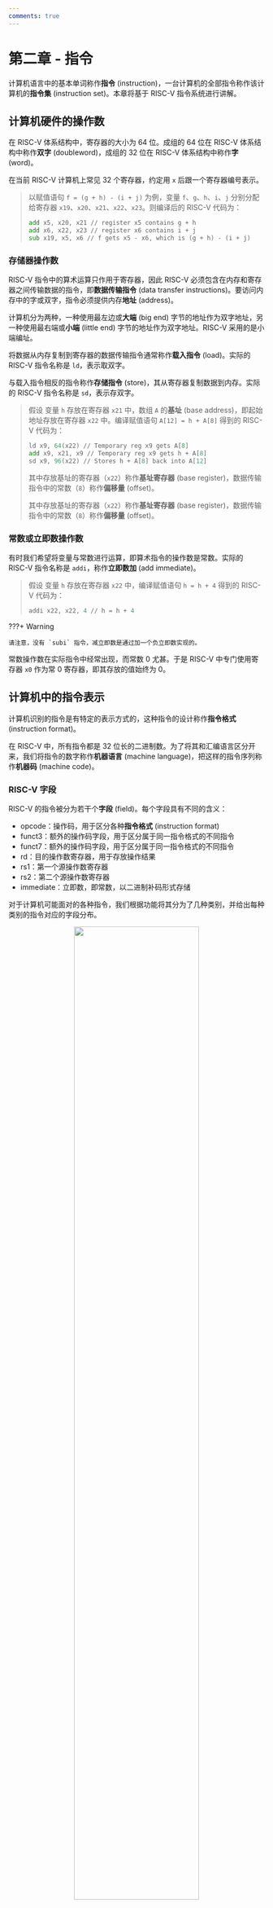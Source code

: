 ```yaml
---
comments: true
---
```


# 第二章 - 指令

计算机语言中的基本单词称作**指令** (instruction)，一台计算机的全部指令称作该计算机的**指令集** (instruction set)。本章将基于 RISC-V 指令系统进行讲解。

## 计算机硬件的操作数

在 RISC-V 体系结构中，寄存器的大小为 64 位。成组的 64 位在 RISC-V 体系结构中称作**双字** (doubleword)，成组的 32 位在 RISC-V 体系结构中称作**字** (word)。

在当前 RISC-V 计算机上常见 32 个寄存器，约定用 `x` 后跟一个寄存器编号表示。

> 以赋值语句 `f = (g + h) - (i + j)` 为例，变量 `f`、`g`、`h`、`i`、`j` 分别分配给寄存器 `x19`、`x20`、`x21`、`x22`、`x23`。则编译后的 RISC-V 代码为：
>
> ```asm
> add x5, x20, x21 // register x5 contains g + h
> add x6, x22, x23 // register x6 contains i + j
> sub x19, x5, x6 // f gets x5 - x6, which is (g + h) - (i + j)
> ```

### 存储器操作数

RISC-V 指令中的算术运算只作用于寄存器，因此 RISC-V 必须包含在内存和寄存器之间传输数据的指令，即**数据传输指令** (data transfer instructions)。要访问内存中的字或双字，指令必须提供内存**地址** (address)。

计算机分为两种，一种使用最左边或**大端** (big end) 字节的地址作为双字地址，另一种使用最右端或**小端** (little end) 字节的地址作为双字地址。RISC-V 采用的是小端编址。

将数据从内存复制到寄存器的数据传输指令通常称作**载入指令** (load)。实际的 RISC-V 指令名称是 `ld`，表示取双字。

与载入指令相反的指令称作**存储指令** (store)，其从寄存器复制数据到内存。实际的 RISC-V 指令名称是 `sd`，表示存双字。

> 假设 变量 `h` 存放在寄存器 `x21` 中，数组 `A` 的**基址** (base address)，即起始地址存放在寄存器 `x22` 中。编译赋值语句 `A[12] = h + A[8]` 得到的 RISC-V 代码为：
>
> ```asm
> ld x9, 64(x22) // Temporary reg x9 gets A[8]
> add x9, x21, x9 // Temporary reg x9 gets h + A[8]
> sd x9, 96(x22) // Stores h + A[8] back into A[12]
> ```
>
> 其中存放基址的寄存器（`x22`）称作**基址寄存器** (base register)，数据传输指令中的常数（`8`）称作**偏移量** (offset)。
>
> 其中存放基址的寄存器（`x22`）称作**基址寄存器** (base register)，数据传输指令中的常数（`8`）称作**偏移量** (offset)。

### 常数或立即数操作数

有时我们希望将变量与常数进行运算，即算术指令的操作数是常数。实际的 RISC-V 指令名称是 `addi`，称作**立即数加** (add immediate)。

> 假设 变量 `h` 存放在寄存器 `x22` 中，编译赋值语句 `h = h + 4` 得到的 RISC-V 代码为：
>
> ```asm
> addi x22, x22, 4 // h = h + 4
> ```

???+ Warning

    请注意，没有 `subi` 指令，减立即数是通过加一个负立即数实现的。

常数操作数在实际指令中经常出现，而常数 $0$ 尤甚。于是 RISC-V 中专门使用寄存器 `x0` 作为常 $0$ 寄存器，即其存放的值始终为 $0$。

## 计算机中的指令表示

计算机识别的指令是有特定的表示方式的，这种指令的设计称作**指令格式** (instruction format)。

在 RISC-V 中，所有指令都是 32 位长的二进制数。为了将其和汇编语言区分开来，我们将指令的数字称作**机器语言** (machine language)，把这样的指令序列称作**机器码** (machine code)。

### RISC-V 字段

RISC-V 的指令被分为若干个**字段** (field)。每个字段具有不同的含义：

- opcode：操作码，用于区分各种**指令格式** (instruction format)
- funct3：额外的操作码字段，用于区分属于同一指令格式的不同指令
- funct7：额外的操作码字段，用于区分属于同一指令格式的不同指令
- rd：目的操作数寄存器，用于存放操作结果
- rs1：第一个源操作数寄存器
- rs2：第二个源操作数寄存器
- immediate：立即数，即常数，以二进制补码形式存储

对于计算机可能面对的各种指令，我们根据功能将其分为了几种类别，并给出每种类别的指令对应的字段分布。

<div style="text-align: center; margin-top: 0px;">
<img src="https://raw.githubusercontent.com/VictorWang712/Note/refs/heads/main/docs/assets/images/computer_science/computer_organisation/chapter_2_1.png" width="70%" style="margin: 0 auto;">
</div>

每个指令对应不同的操作码，这可以通过查表得到。

## 逻辑操作

RISC-V 中也有**逻辑操作** (logical operations) 对应的指令。

<div style="text-align: center; margin-top: 0px;">
<img src="https://raw.githubusercontent.com/VictorWang712/Note/refs/heads/main/docs/assets/images/computer_science/computer_organisation/chapter_2_2.png" width="70%" style="margin: 0 auto;">
</div>

需要注意的是，逻辑右移（`srl`、`srli`）用零填充高位（零扩充），算术右移（`sra`、`srai`）用符号位填充高位（符号扩充）。

## 用于决策的指令

计算机与简单计算器的区别在于其决策能力，即能够执行条件分支、循环语句等。在 RISC-V 中，有几类决策指令。

### if-then-else 语句

RISC-V 中实现 if-then-else 语句的方法是采用类似于 go to 语句的方式实现的。

```asm
beq rs1, rs2, L1
```

该指令表示如果寄存器 `rs1` 中的值等于寄存器 `rs2` 中的值，则转到标签为 `L1` 的语句执行。这一指令称作**相等则分支** (branch if equal)。

```asm
bne rs1, rs2, L1
```

该指令表示如果寄存器 `rs1` 中的值不等于寄存器 `rs2` 中的值，则转到标签为 `L1` 的语句执行。这一指令称作**不等则分支** (branch if not equal)。

类似的还有 `blt` 指令，如果寄存器 `rs1` 中的值小于寄存器 `rs2` 中的值则跳转；`bge` 指令，如果寄存器 `rs1` 中的值大于等于寄存器 `rs2` 中的值则跳转。

这些指令都属于**条件分支** (conditional branch) 指令。

> 变量 `f` 到 `j` 对应于寄存器 `x19` 到 `x23`，编译如下 C 语言代码：
>
> ```c
> if (i == j) {
>     f = g + h;
> }
> else {
>     f = g - h;
> }
> ```
>
> 得到的 RISC-V 代码为：
>
> ```asm
>     bne x22, x23, Else // go to Else if i != j
>     add x19, x20, x21 // f = g + h
>     beq x0, x0, Exit // go to Exit if 0 = 0 (unconditional branch)
> Else:
>     sub x19, x20, x21 // f = g - h
> Exit:
> ```

### 循环

有了标签和跳转指令，我们也容易得到循环的汇编代码。

> 变量 `i` 和 `k` 对应于寄存器 `x22` 到 `x24`，数组的基址保存在 `x25` 中，编译如下 C 语言代码：
>
> ```c
> while (save[i] == k) {
>     i += 1;
> }
> ```
>
> 得到的 RISC-V 代码为：
>
> ```asm
> Loop:
>     slli x10, x22, 3 // Temp reg x10 = i * 8
>     add x10, x10, x25 // x10 = address of save[i]
>     ld x9, 0(x10) // Temp reg x9 = save[i]
>     bne x9, x24, Exit // go to Exit if save[i] != k
>     addi x22, x22, 1 // i = i + 1
>     beq x0, x0, Loop // go to Loop
> Exit:
> ```

值得补充的一点是，一个没有分支（除结尾），同时没有分支目标或分支标签（除起始）的指令序列称作**基本块** (basic block)。在实际情况中，编译器通过识别出基本块来进行编译的优化，而高级处理器能够加速基本块的执行。

### case/switch 语句

大多数编程语言都包含 case 或 switch 语句。一个直观的实现 switch 的方法是将其转化为一系列 if-then-else 语句，但这里我们要介绍一种更有效的方法。

我们使用编码形成指令序列的地址表，这称作**分支地址表** (branch address table) 或**分支表** (branch table)。程序只需要索引到表中，然后跳转到合适的指令序列。当然，为了支持这一操作，RISC-V 中包含一类**间接跳转** (indirect jump) 指令，其使用方式将在后文指出。

## 计算机硬件对过程的支持

**过程** (procedure) 或函数是编程人员用于结构化编程的一种工具，两者均有助于提高程序的可理解性和代码的可重用性。

在执行过程时，程序会遵循以下 6 个步骤：

1. 将参数放在过程可以访问到的位置
2. 将控制转交给过程
3. 获取过程所需的存储资源
4. 执行所需的任务
5. 将结果值放在调用程序可以访问到的位置
6. 将控制返回到初始点，因为过程可以从程序中的多个点调用

### 跳转-链接指令

RISC-V 为过程调用分配寄存器时遵循以下约定：

- `x10`~`x17`：8 个参数寄存器，用于传递参数或返回值。
- `x1`：1 个返回地址寄存器，用于返回到起始点。

为了完成跳转，RISC-V 汇编语言包含两个**跳转-链接指令** (jump-and-link instruction)。

第一个是 `jal`，用于跳转到某个地址的同时将下一条指令的地址保存到目标寄存器 `rd`，使用方法是：

```asm
jal reg, ProcedureAddress // jump to ProcedureAddress and write return address to register storing the return address
```

指令中的链接部分表示指向调用点的地址或链接，以允许该过程返回到合适的地址。存储在寄存器 `reg`，即**指令地址寄存器** (instruction address register) 中的这个「链接」称作**返回地址** (return address)。返回地址是必需的，因为同一过程可能在程序的不同部分被调用。

由于历史原因，指令地址寄存器也常称作**程序计数器** (program counter)。在 RISC-V 中，这一寄存器缩写为 PC，通常是 `x1`。

第二个是 `jalr`，用于支持过程的返回，使用方法是：

```asm
jalr reg, imm(base_reg) // jump back to saved address and write return address to register storing the return address
```

目标寄存器 `reg` 保存返回地址，通常使用 `x0` 作为目标寄存器，以丢弃返回地址。同时指令跳转回到存储在寄存器 `base_reg` 中的地址。

总的来说，调用程序，即**调用者** (caller) 将参数值放入 `x10`~`x17` 中，并使用 `jal x1, X` 跳转到过程 `X`，即**被调用者** (callee)。被调用者执行计算，将结果放在相同的参数寄存器中，并使用 `jalr x0, 0(x1)` 将控制返还给调用者。

> 变量 `f` 到 `k` 对应于寄存器 `x20` 到 `x25`，寄存器 `x5` 的值为 4，，编译如下 C 语言代码：
>
> ```c
> switch (k) {
>     case 0:
>         f = i + j;
>         break;
>     case 1:
>         f = g + h;
>         break;
>     case 2:
>         f = g - h;
>         break;
>     case 3:
>         f = i - j;
>         break;
> }
> ```
>
> 得到的 RISC-V 代码为：
>
> ```asm
>     blt x25, x0, Exit // test if k < 0
>     bge x25, x5, Exit // or k >= 4, go to Exit
>     slli x7, x25, 3 // Temp reg x7 = k * 8
>     add x7, x7, x6 // x7 = address of JumpTable[k]
>     ld x7, 0(x7) // Temp reg x7 gets JumpTable[k]
>     jalr x1, 0(x7) // jump based on register x7 (entrance)
> Exit:
> ```
>
> Jump address table: `x7 = x6 + k * 8`，对应 `L0` 到 `L3`。
>
> Memory 中存放 `L0` 到 `L3` 的具体指令：
> 
> ```asm
> L0:
>     add x20, x24, x25 // k = 0 so f gets i + j
>     jalr x0, 0(x1) // end of this case so go to Exit
> L1:
>     add x20, x21, x22 // k = 1 so f gets g + h
>     jalr x0, 0(x1) // end of this case so go to Exit
> L2:
>     sub x20, x24, x25 // k = 2 so f gets g - h
>     jalr x0, 0(x1) // end of this case so go to Exit
> L3:
>     sub x20, x21, x22 // k = 3 so f gets i - j
>     jalr x0, 0(x1) // end of this case so go to Exit
> ```

### 使用更多的寄存器

假设对于一个过程，编译器需要比 8 个参数寄存器更多的寄存器，且过程完成后调用者所需的所有寄存器都必须恢复到调用该过程之前所存储的值。此时我们就需要将寄存器换出到存储器中。

换出寄存器的理想数据结构是**栈** (stack)。栈需要一个指向栈中最新分配地址的指针，以指示下一个过程应该放置置换出寄存器的位置或寄存器旧值的存放位置。在 RISC-V 中，**栈指针** (stack pointer) 是寄存器 `x2`，也记作 `sp`。栈指针按照每个被保存或回复的寄存器按双字进行调整。

在看具体的例子前，我们也给出 RISC-V 对寄存器的一些约定。RISC-V 软件将 19 个寄存器分为两组：

- `x5`~`x7` 和 `x28`~`x31`：临时寄存器，在过程调用中不被被调用者（被调用的过程）保存。
- `x8`~`x9` 和 `x18`~`x27`：**保存寄存器** (saved register)，在过程调用中必须被保存。一旦使用，由被调用者保存并恢复。

> 变量 `g`、`h`、`i`、`j` 对应于寄存器 `x10` 到 `x13`，变量 `f` 对应于寄存器 `x20`，编译如下 C 语言代码：
>
> ```c
> long long int leaf_example (long long int g, long long int h, long long int i, long long int j) {
>     long long int f;
>     f = (g + h) - (i + j);
>     return f;
> }
> ```
>
> 得到的 RISC-V 代码为：
>
> ```asm
> leaf_example:
>     addi sp, sp, -24 // adjust stack to make room for 3 items
>     sd x5, 16(sp) // save register x5 for use afterwards
>     sd x6, 8(sp) // save register x6 for use afterwards
>     sd x20, 0(sp) // save register x20 for use afterwards
>
>     add x5, x10, x11 // register x5 contains g + h
>     add x6, x12, x13 // register x6 contains i + j
>     sub x20, x5, x6 // f = x5 - x6, which is (g + h) - (i + j)
>     addi x10, x20, 0 // returns f
>
>     ld x20, 0(sp) // restore register x20 for caller
>     ld x6, 8(sp) // restore register x6 for caller
>     ls x5, 16(sp) // restore register x5 for caller
>     addi sp, sp, 24 // adjust stack to delete 3 items
>
>     jalr x0, 0(x1)
> ```
>
> 可以看到，总的流程可以分为 4 步：
>
> 1. 将传入值压入栈中；
> 2. 执行过程并保存返回值；
> 3. 从栈中弹出数据来恢复旧值；
> 4. 跳转返回以结束过程。

### 嵌套过程

不调用其它过程的过程称作**叶子** (leaf) 过程。显然不是所有过程都是叶子过程，于是各过程间会存在嵌套关系。此时就存在潜在的寄存器冲突。

一种解决方法是将其它所有必须保存的寄存器压栈。具体来说：

- 调用者将所有调用后还需要的参数寄存器或临时寄存器压栈
- - 被调用者将返回地址寄存器和自身使用的保存寄存器压栈

调整栈指针 `sp` 以计算压栈寄存器的数量，返回时从存储器中恢复寄存器并重新调整栈指针。

> 变量 `n` 对应于寄存器 `x10`，编译如下 C 语言代码：
>
> ```c
> long long int fact (long long int n) {
>     if (n < 1) {
>         return 1;
>     }
>     else {
>         return n * fact(n - 1);
>     }
> }
> ```
>
> 得到的 RISC-V 代码为：
>
> ```asm
> fact:
>     addi sp, sp, -16 // adjust stack for 2 items
>     sd x1, 8(sp) // save the return address
>     sd x10, 0(sp) // save the argument n
> 
>     addi x5, x10, -1 // x5 = n - 1
>     bge x5, x0, L1 // if (n - 1) >= 0, go to L1
> 
>     addi x10, x0, 1 // n < 1: return 1
>     addi sp, sp, 16 // pop 2 items off stack
>     jalr x0, 0(x1) // return to caller
> 
> L1:
>     addi x10, x10, -1 // n >= 1: arguments gets (n - 1)
>     jal x1, fact // call fact with (n - 1)
>     addi x6, x10, 0 // return from jal: move result of > fact (n - 1) to x6
>     ld x10, 0(sp) // restore argument n
>     ld x1, 8(sp) // restore the return address
>     addi sp, sp, 16 // adjust stack pointer to pop 2 items
>     mul x10, x10, x6 // return n * fact (n - 1)
>     jalr x0, 0(x1) // return to the caller
> ```

下表总结了过程调用中保存的与不保存的对象。

<div style="text-align: center; margin-top: 0px;">
<img src="https://raw.githubusercontent.com/VictorWang712/Note/refs/heads/main/docs/assets/images/computer_science/computer_organisation/chapter_2_3.png" width="70%" style="margin: 0 auto;">
</div>

### 在栈中为新数据分配空间

最后一个复杂点在于，栈也用于存储过程的局部变量，但这些变量不适用于寄存器，例如局部数组或结构体。栈中包含过程所保存的寄存器和局部变量的段称作**过程帧** (procedure frame) 或**活动记录** (activation record)。

一些 RISC-V 编译器使用**帧指针** (frame pointer) `fp` 或寄存器 `x8` 来指向过程帧的第一个双字。下图展示了过程调用之前、期间和之后时栈的状态。

<div style="text-align: center; margin-top: 0px;">
<img src="https://raw.githubusercontent.com/VictorWang712/Note/refs/heads/main/docs/assets/images/computer_science/computer_organisation/chapter_2_4.png" width="70%" style="margin: 0 auto;">
</div>

### 在堆中为新数据分配空间

一般在操作系统中，栈从用户地址空间的高端开始并向下扩展。低端内存的第一部分是保留的，之后是 RISC-V 机器代码，通常称作**代码段** (text segment)。在此之上是**静态数据段** (static data segment)，用于存放常量和其它静态变量。下图即展示了这一分配结构：

<div style="text-align: center; margin-top: 0px;">
<img src="https://raw.githubusercontent.com/VictorWang712/Note/refs/heads/main/docs/assets/images/computer_science/computer_organisation/chapter_2_5.png" width="70%" style="margin: 0 auto;">
</div>

常用**堆** (heap) 来存放数组和链表等数据结构，其也放在内存中。

最后，我们总结一下 RISC-V 汇编语言的寄存器约定：

<div style="text-align: center; margin-top: 0px;">
<img src="https://raw.githubusercontent.com/VictorWang712/Note/refs/heads/main/docs/assets/images/computer_science/computer_organisation/chapter_2_6.png" width="70%" style="margin: 0 auto;">
</div>

## 对大立即数的 RISC-V 编址和寻址

RISC-V 指令均保持 32 位长，但有时我们会使用较长的常量。这些大常量需要的特定更多处理方式。

### 大立即数

RISC-V 指令系统包括指令**取立即数高位** (load upper immediate)。
